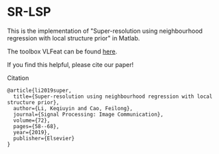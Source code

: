 # SR-LSP
This is the implementation of "Super-resolution using neighbourhood regression with local structure prior" in Matlab.

The toolbox VLFeat can be found [here](https://www.vlfeat.org/download/?C=N;O=A).

If you find this helpful, please cite our paper!

Citation
```
@article{li2019super,
  title={Super-resolution using neighbourhood regression with local structure prior},
  author={Li, Keqiuyin and Cao, Feilong},
  journal={Signal Processing: Image Communication},
  volume={72},
  pages={58--68},
  year={2019},
  publisher={Elsevier}
}
